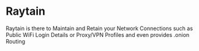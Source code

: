 # Raytain
Raytain is there to Maintain and Retain your Network Connections such as Public WiFi Login Details or Proxy/VPN Profiles and even provides .onion Routing
